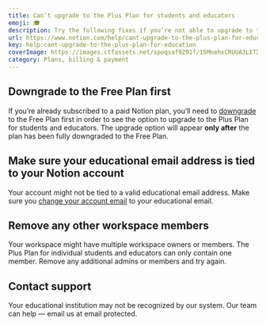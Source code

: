```yaml
---
title: Can’t upgrade to the Plus Plan for students and educators
emoji: 🎓
description: Try the following fixes if you’re not able to upgrade to the free Plus Plan for education 🎓
url: https://www.notion.com/help/cant-upgrade-to-the-plus-plan-for-education
key: help:cant-upgrade-to-the-plus-plan-for-education
coverImage: https://images.ctfassets.net/spoqsaf9291f/15MnehxCRUUA3LITX21Lar/7c80798bd5cce07c4b492cb6543419c7/Troubleshooting_Reference_Visuals.png
category: Plans, billing & payment
---
```


## Downgrade to the Free Plan first

If you’re already subscribed to a paid Notion plan, you’ll need to [downgrade](https://www.notion.com/help/upgrade-or-downgrade-your-plan#downgrade-your-plan) to the Free Plan first in order to see the option to upgrade to the Plus Plan for students and educators. The upgrade option will appear **only after** the plan has been fully downgraded to the Free Plan.

## Make sure your educational email address is tied to your Notion account

Your account might not be tied to a valid educational email address. Make sure you [change your account email](https://www.notion.com/help/account-settings#account-security-settings) to your educational email.

## Remove any other workspace members

Your workspace might have multiple workspace owners or members. The Plus Plan for individual students and educators can only contain one member. Remove any additional admins or members and try again.

## Contact support

Your educational institution may not be recognized by our system. Our team can help — email us at email protected.

